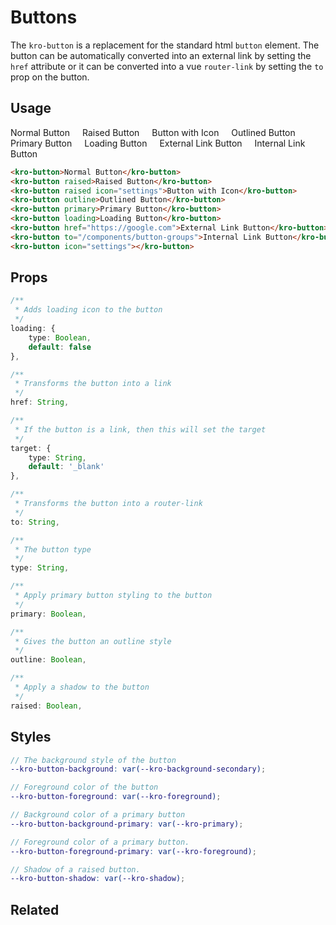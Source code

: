 # Buttons
The `kro-button` is a replacement for the standard html `button` element. The button can be 
automatically converted into an external link by setting the `href` attribute 
or it can be converted into a vue `router-link` by setting the `to` prop on the button.

## Usage

<style>
    .buttons-demo > * {
        margin: 0 1rem 1rem 0 !important;
    }
</style>

<div class="buttons-demo">
    <kro-button>Normal Button</kro-button>
    <kro-button raised>Raised Button</kro-button>
    <kro-button raised icon="settings">Button with Icon</kro-button>
    <kro-button outline>Outlined Button</kro-button>
    <kro-button primary>Primary Button</kro-button>
    <kro-button loading>Loading Button</kro-button>
    <kro-button href="https://google.com">External Link Button</kro-button>
    <kro-button to="/components/button-groups">Internal Link Button</kro-button>
    <kro-button icon="settings"></kro-button>
</div>

```html
<kro-button>Normal Button</kro-button>
<kro-button raised>Raised Button</kro-button>
<kro-button raised icon="settings">Button with Icon</kro-button>
<kro-button outline>Outlined Button</kro-button>
<kro-button primary>Primary Button</kro-button>
<kro-button loading>Loading Button</kro-button>
<kro-button href="https://google.com">External Link Button</kro-button>
<kro-button to="/components/button-groups">Internal Link Button</kro-button>
<kro-button icon="settings"></kro-button>
```

## Props
```ts
/**
 * Adds loading icon to the button
 */
loading: {
    type: Boolean,
    default: false
},

/**
 * Transforms the button into a link
 */
href: String,

/**
 * If the button is a link, then this will set the target
 */
target: {
    type: String,
    default: '_blank'    
},

/**
 * Transforms the button into a router-link
 */
to: String,

/**
 * The button type
 */
type: String,

/**
 * Apply primary button styling to the button
 */
primary: Boolean,

/**
 * Gives the button an outline style
 */
outline: Boolean,

/**
 * Apply a shadow to the button
 */
raised: Boolean,
```

## Styles
```scss
// The background style of the button
--kro-button-background: var(--kro-background-secondary);

// Foreground color of the button
--kro-button-foreground: var(--kro-foreground);

// Background color of a primary button
--kro-button-background-primary: var(--kro-primary);

// Foreground color of a primary button.
--kro-button-foreground-primary: var(--kro-foreground);

// Shadow of a raised button.
--kro-button-shadow: var(--kro-shadow);
```

## Related
<press-article-link title="Button Groups" subtitle="Combine mutliple buttons intoa  group" to="/components/button-group"></press-article-link>